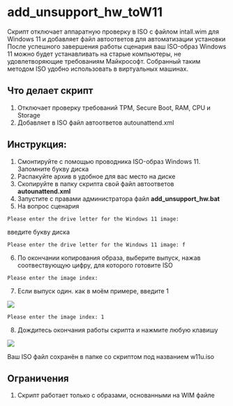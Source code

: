 # add_unsupport_hw_toW11

Скрипт отключает аппаратную проверку в ISO с файлом intall.wim для Windows 11 и добавляет файл автоответов для автоматизации установки
После успешного завершения работы сценария ваш ISO-образ Windows 11 можно будет устанавливать на старые компьютеры, не удовлетворяющие требованиям Майкрософт. Собранный таким методом ISO удобно использовать в виртуальных машинах.

## Что делает скрипт
1. Отключает проверку требований TPM, Secure Boot, RAM, CPU и Storage
2. Добавляет в ISO файл автоответов autounattend.xml


## Инструкция:
1. Смонтируйте с помощью проводника ISO-образ Windows 11. Запомните букву диска
2. Распакуйте архив в удобное для вас место на диске
3. Скопируйте в папку скрипта свой файл автоответов **autounattend.xml**
4. Запустите с правами администратора файл **add_unsupport_hw.bat**
5. На вопрос сценария 
```
Please enter the drive letter for the Windows 11 image:
```
введите букву диска
```
Please enter the drive letter for the Windows 11 image: f
```
6. По окончании копирования образа, выберите выпуск, нажав соотвествующую цифру, для которого готовите ISO
```
Please enter the image index:
```
7. Если выпуск один. как в моём примере, введите 1

![](https://i.imgur.com/k9FTlZG.png)

```
Please enter the image index: 1
```
8. Дождитесь окончания работы скрипта и нажмите любую клавишу

![](https://i.imgur.com/6k0mPXI.png)

Ваш ISO файл сохранён в папке со скриптом под названием w11u.iso

## Ограничения
1. Скрипт работает только с образами, основанными на WIM файле
